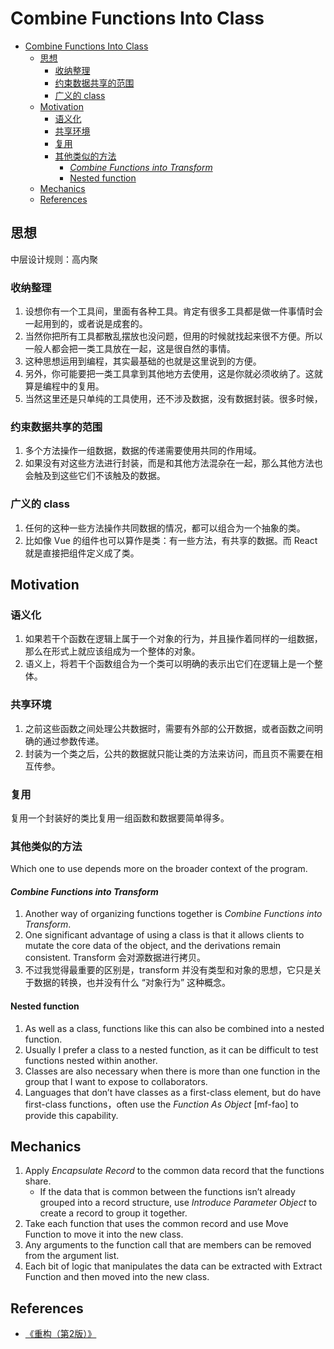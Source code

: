 # Combine Functions Into Class

<!-- TOC -->

- [Combine Functions Into Class](#combine-functions-into-class)
    - [思想](#思想)
        - [收纳整理](#收纳整理)
        - [约束数据共享的范围](#约束数据共享的范围)
        - [广义的 class](#广义的-class)
    - [Motivation](#motivation)
        - [语义化](#语义化)
        - [共享环境](#共享环境)
        - [复用](#复用)
        - [其他类似的方法](#其他类似的方法)
            - [*Combine Functions into Transform*](#combine-functions-into-transform)
            - [Nested function](#nested-function)
    - [Mechanics](#mechanics)
    - [References](#references)

<!-- /TOC -->


## 思想
中层设计规则：高内聚

### 收纳整理
1. 设想你有一个工具间，里面有各种工具。肯定有很多工具都是做一件事情时会一起用到的，或者说是成套的。
2. 当然你把所有工具都散乱摆放也没问题，但用的时候就找起来很不方便。所以一般人都会把一类工具放在一起，这是很自然的事情。
3. 这种思想运用到编程，其实最基础的也就是这里说到的方便。
4. 另外，你可能要把一类工具拿到其他地方去使用，这是你就必须收纳了。这就算是编程中的复用。
5. 当然这里还是只单纯的工具使用，还不涉及数据，没有数据封装。很多时候，

### 约束数据共享的范围
1. 多个方法操作一组数据，数据的传递需要使用共同的作用域。
2. 如果没有对这些方法进行封装，而是和其他方法混杂在一起，那么其他方法也会触及到这些它们不该触及的数据。

### 广义的 class
1. 任何的这种一些方法操作共同数据的情况，都可以组合为一个抽象的类。
2. 比如像 Vue 的组件也可以算作是类：有一些方法，有共享的数据。而 React 就是直接把组件定义成了类。


## Motivation
### 语义化
1. 如果若干个函数在逻辑上属于一个对象的行为，并且操作着同样的一组数据，那么在形式上就应该组成为一个整体的对象。
2. 语义上，将若干个函数组合为一个类可以明确的表示出它们在逻辑上是一个整体。

### 共享环境
1. 之前这些函数之间处理公共数据时，需要有外部的公开数据，或者函数之间明确的通过参数传递。
2. 封装为一个类之后，公共的数据就只能让类的方法来访问，而且页不需要在相互传参。

### 复用
复用一个封装好的类比复用一组函数和数据要简单得多。

### 其他类似的方法
Which one to use depends more on the broader context of the program. 

#### *Combine Functions into Transform*
1. Another way of organizing functions together is *Combine Functions into Transform*. 
2. One significant advantage of using a class is that it allows clients to mutate the core data of the object, and the derivations remain consistent. Transform 会对源数据进行拷贝。
3. 不过我觉得最重要的区别是，transform 并没有类型和对象的思想，它只是关于数据的转换，也并没有什么 “对象行为” 这种概念。

#### Nested function
1. As well as a class, functions like this can also be combined into a nested function. 
2. Usually I prefer a class to a nested function, as it can be difficult to test functions nested within another. 
3. Classes are also necessary when there is more than one function in the group that I want to expose to collaborators.
4. Languages that don’t have classes as a first-­class element, but do have first-­class functions，often use the *Function As Object* [mf-­fao] to provide this capability.


## Mechanics
1. Apply *Encapsulate Record* to the common data record that the functions share.
    * If the data that is common between the functions isn’t already grouped into a record structure, use *Introduce Parameter Object* to create a record to group it together.
2. Take each function that uses the common record and use Move Function to move it into the new class.
3. Any arguments to the function call that are members can be removed from the argument list.
4. Each bit of logic that manipulates the data can be extracted with Extract Function and then moved into the new class.


## References
* [《重构（第2版）》](https://book.douban.com/subject/33400354/)
